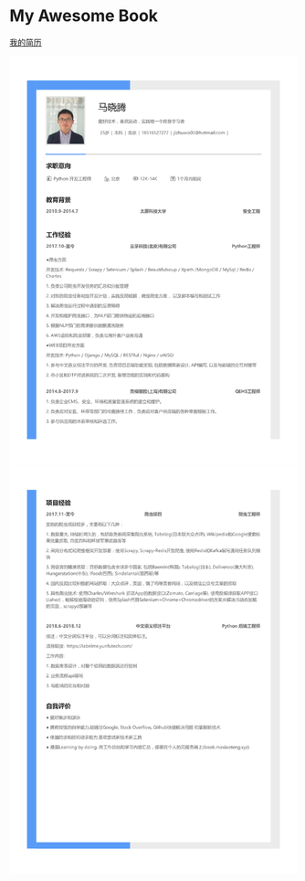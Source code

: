 # My Awesome Book

[我的简历](/Interview/resume.md)

![](/assets/resume_01.png)
![](/assets/resume_02.png)